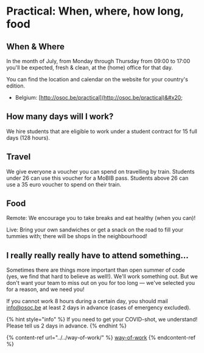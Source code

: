 # Practical: When, where, how long, food

## When & Where

In the month of July, from Monday through Thursday from 09:00 to 17:00 you'll be expected, fresh & clean, at the (home) office for that day.

You can find the location and calendar on the website for your country's edition.

* Belgium: [http://osoc.be/practical](http://osoc.be/practical)&#x20;

## How many days will I work?

We hire students that are eligible to work under a student contract for 15 full days (128 hours).

## Travel

We give everyone a voucher you can spend on travelling by train. Students under 26 can use this voucher for a MoBIB pass. Students above 26 can use a 35 euro voucher to spend on their train.

## Food

Remote: We encourage you to take breaks and eat healthy (when you can)!

Live: Bring your own sandwiches or get a snack on the road to fill your tummies with; there will be shops in the neighbourhood!

## I really really really have to attend something...

Sometimes there are things more important than open summer of code (yes, we find that hard to believe as well!). We'll work something out. But we don't want your team to miss out on you for too long — we've selected you for a reason, and we need you!

If you cannot work 8 hours during a certain day, you should mail [info@osoc.be](mailto:info@osoc.be) at least 2 days in advance (cases of emergency excluded).

{% hint style="info" %}
If you need to get your COVID-shot, we understand! Please tell us 2 days in advance.
{% endhint %}



{% content-ref url="../../way-of-work/" %}
[way-of-work](../../way-of-work/)
{% endcontent-ref %}
